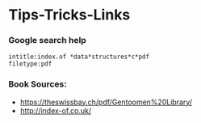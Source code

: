 # Tips-Tricks-Links

### Google search help
```
intitle:index.of *data*structures*c*pdf
filetype:pdf
```
### Book Sources:
* https://theswissbay.ch/pdf/Gentoomen%20Library/
* http://index-of.co.uk/
